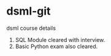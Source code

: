 # dsml-git
dsml course details

1) SQL Module cleared with interview.
2) Basic Python exam also cleared.
